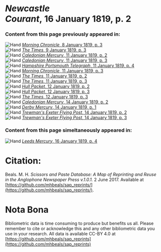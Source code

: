 # *Newcastle Courant*, 16 January 1819, p. 2  
  
### Content from this page previously appeared in:  
![Hand](http://scissorsandpaste.net/wp-content/uploads/2017/06/smallhandpointer.png) [*Morning Chronicle*, 8 January 1819, p. 3](https://mhbeals.github.io/sap_html/Morning-Chronicle/Morning-Chronicle-8-January-1819-p-3)  
![Hand](http://scissorsandpaste.net/wp-content/uploads/2017/06/smallhandpointer.png) [*The Times*, 9 January 1819, p. 3](https://mhbeals.github.io/sap_html/The-Times/The-Times-9-January-1819-p-3)  
![Hand](http://scissorsandpaste.net/wp-content/uploads/2017/06/smallhandpointer.png) [*Caledonian Mercury*, 11 January 1819, p. 2](https://mhbeals.github.io/sap_html/Caledonian-Mercury/Caledonian-Mercury-11-January-1819-p-2)  
![Hand](http://scissorsandpaste.net/wp-content/uploads/2017/06/smallhandpointer.png) [*Caledonian Mercury*, 11 January 1819, p. 3](https://mhbeals.github.io/sap_html/Caledonian-Mercury/Caledonian-Mercury-11-January-1819-p-3)  
![Hand](http://scissorsandpaste.net/wp-content/uploads/2017/06/smallhandpointer.png) [*Hampshire Portsmouth Telegraph*, 11 January 1819, p. 4](https://mhbeals.github.io/sap_html/Hampshire-Portsmouth-Telegraph/Hampshire-Portsmouth-Telegraph-11-January-1819-p-4)  
![Hand](http://scissorsandpaste.net/wp-content/uploads/2017/06/smallhandpointer.png) [*Morning Chronicle*, 11 January 1819, p. 3](https://mhbeals.github.io/sap_html/Morning-Chronicle/Morning-Chronicle-11-January-1819-p-3)  
![Hand](http://scissorsandpaste.net/wp-content/uploads/2017/06/smallhandpointer.png) [*The Times*, 11 January 1819, p. 2](https://mhbeals.github.io/sap_html/The-Times/The-Times-11-January-1819-p-2)  
![Hand](http://scissorsandpaste.net/wp-content/uploads/2017/06/smallhandpointer.png) [*The Times*, 11 January 1819, p. 3](https://mhbeals.github.io/sap_html/The-Times/The-Times-11-January-1819-p-3)  
![Hand](http://scissorsandpaste.net/wp-content/uploads/2017/06/smallhandpointer.png) [*Hull Packet*, 12 January 1819, p. 2](https://mhbeals.github.io/sap_html/Hull-Packet/Hull-Packet-12-January-1819-p-2)  
![Hand](http://scissorsandpaste.net/wp-content/uploads/2017/06/smallhandpointer.png) [*Hull Packet*, 12 January 1819, p. 3](https://mhbeals.github.io/sap_html/Hull-Packet/Hull-Packet-12-January-1819-p-3)  
![Hand](http://scissorsandpaste.net/wp-content/uploads/2017/06/smallhandpointer.png) [*The Times*, 12 January 1819, p. 3](https://mhbeals.github.io/sap_html/The-Times/The-Times-12-January-1819-p-3)  
![Hand](http://scissorsandpaste.net/wp-content/uploads/2017/06/smallhandpointer.png) [*Caledonian Mercury*, 14 January 1819, p. 2](https://mhbeals.github.io/sap_html/Caledonian-Mercury/Caledonian-Mercury-14-January-1819-p-2)  
![Hand](http://scissorsandpaste.net/wp-content/uploads/2017/06/smallhandpointer.png) [*Derby Mercury*, 14 January 1819, p. 1](https://mhbeals.github.io/sap_html/Derby-Mercury/Derby-Mercury-14-January-1819-p-1)  
![Hand](http://scissorsandpaste.net/wp-content/uploads/2017/06/smallhandpointer.png) [*Trewman's Exeter Flying Post*, 14 January 1819, p. 2](https://mhbeals.github.io/sap_html/Trewman's-Exeter-Flying-Post/Trewman's-Exeter-Flying-Post-14-January-1819-p-2)  
![Hand](http://scissorsandpaste.net/wp-content/uploads/2017/06/smallhandpointer.png) [*Trewman's Exeter Flying Post*, 14 January 1819, p. 3](https://mhbeals.github.io/sap_html/Trewman's-Exeter-Flying-Post/Trewman's-Exeter-Flying-Post-14-January-1819-p-3)  
  
### Content from this page simeltaneously appeared in:  
![Hand](http://scissorsandpaste.net/wp-content/uploads/2017/06/smallhandpointer.png) [*Leeds Mercury*, 16 January 1819, p. 4](https://mhbeals.github.io/sap_html/Leeds-Mercury/Leeds-Mercury-16-January-1819-p-4)  


# Citation: 

Beals. M. H. *Scissors and Paste Database: A Map of Reprinting and Reuse in the Anglophone Newspaper Press v.1.0.1.* 2 June 2017. Available at [https://github.com/mhbeals/sap_reprints/](https://github.com/mhbeals/sap_reprints/). 

# Nota Bona

Bibliometric data is time consuming to produce but benefits us all. Please remember to cite or acknowledge this and any other bibliometric data you use in your research. All data is available CC-BY 4.0 at [https://github.com/mhbeals/sap_reprints](https://github.com/mhbeals/sap_reprints)